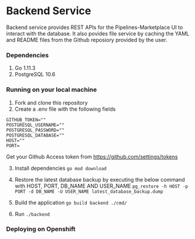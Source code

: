 # Backend Service
Backend service provides REST APIs for the Pipelines-Marketplace UI to interact with the database. It also povides file service by caching the YAML and README files from the Github reposiory provided by the user. 

### Dependencies
1. Go 1.11.3
2. PostgreSQL 10.6

### Running on your local machine
1. Fork and clone this repository
2. Create a .env file with the following fields <br/>
```
GITHUB_TOKEN=""
POSTGRESQL_USERNAME=""
POSTGRESQL_PASSWORD=""
POSTGRESQL_DATABASE=""
HOST=""
PORT=
```
Get your Github Access token from <https://github.com/settings/tokens> 

3. Install dependencies 
  ```go mod download```

4. Restore the latest database backup by executing the below command with HOST, PORT, DB_NAME AND USER_NAME 
```pg_restore -h HOST -p PORT -d DB_NAME -U USER_NAME latest_database_backup.dump```

5. Build the application 
```go build backend ./cmd/```
6. Run
```./backend```

### Deploying on Openshift